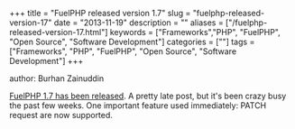 +++
title = "FuelPHP released version 1.7"
slug = "fuelphp-released-version-17"
date = "2013-11-19"
description = ""
aliases = ["/fuelphp-released-version-17.html"]
keywords = ["Frameworks","PHP", "FuelPHP", "Open Source", "Software Development"]
categories = [""]
tags = ["Frameworks", "PHP", "FuelPHP", "Open Source", "Software Development"]
+++

author: Burhan Zainuddin

[FuelPHP 1.7 has been released](http://fuelphp.com/blogs/2013/10/fuelphp-releases-v1-7). A pretty late post, 
but it's been crazy busy the past few weeks. One important feature used immediately: PATCH request are now supported.
